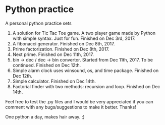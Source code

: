 # Python practice

A personal python practice sets

1. A solution for Tic Tac Toe game. A two player game made by Python with simple syntax.
Just for fun. Finished on Dec 3rd, 2017.
2. A fibonacci generator. Finished on Dec 8th, 2017.
3. Prime factorization. Finished on Dec 8th, 2017.
4. Next prime. Finished on Dec 11th, 2017.
5. bin -> dec / dec -> bin convertor. Started from Dec 11th, 2017. To be continued. Finished on Dec 12th.
6. Simple alarm clock uses winsound, os, and time package. Finished on Dec 12th. 
7. Simple calculator. Finished on Dec 14th.
8. Factorial finder with two methods: recursion and loop. Finished on Dec 14th.

Feel free to test the .py files and I would be very appreciated if you can comment with any bugs/suggestions to make it better.
Thanks!

One python a day, makes hair away. ;)
